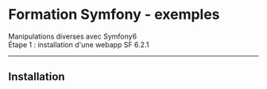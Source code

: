 # Formation Symfony - exemples  
Manipulations diverses avec Symfony6  
Étape 1 : installation d'une webapp SF 6.2.1

---  

## Installation  
